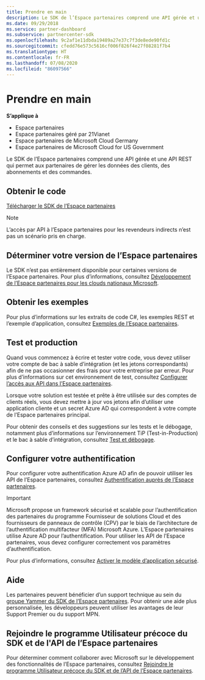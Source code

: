 ```yaml
---
title: Prendre en main
description: Le SDK de l’Espace partenaires comprend une API gérée et une API REST qui permet aux partenaires de gérer les données des clients, des abonnements et des commandes.
ms.date: 09/29/2018
ms.service: partner-dashboard
ms.subservice: partnercenter-sdk
ms.openlocfilehash: 9c2af1e11dbda19489a27e37c7f3de8ede90fd1c
ms.sourcegitcommit: cfedd76e573c5616cf006f826f4e27f08281f7b4
ms.translationtype: HT
ms.contentlocale: fr-FR
ms.lasthandoff: 07/08/2020
ms.locfileid: "86097566"
---
```

# <a name="get-started"></a>Prendre en main

**S’applique à**

- Espace partenaires
- Espace partenaires géré par 21Vianet
- Espace partenaires de Microsoft Cloud Germany
- Espace partenaires de Microsoft Cloud for US Government

Le SDK de l’Espace partenaires comprend une API gérée et une API REST qui permet aux partenaires de gérer les données des clients, des abonnements et des commandes.

## <a name="get-the-code"></a>Obtenir le code

[Télécharger le SDK de l’Espace partenaires](https://go.microsoft.com/fwlink/p/?LinkId=746681)

> [!NOTE]
> L’accès par API à l’Espace partenaires pour les revendeurs indirects n’est pas un scénario pris en charge.

## <a name="determine-your-version-of-partner-center"></a>Déterminer votre version de l’Espace partenaires

Le SDK n’est pas entièrement disponible pour certaines versions de l’Espace partenaires. Pour plus d’informations, consultez [Développement de l’Espace partenaires pour les clouds nationaux Microsoft](developing-for-partner-center-for-microsoft-national-cloud.md).

## <a name="get-the-samples"></a>Obtenir les exemples

Pour plus d’informations sur les extraits de code C#, les exemples REST et l’exemple d’application, consultez [Exemples de l’Espace partenaires](partner-center-samples.md).

## <a name="test-vs-production"></a>Test et production

Quand vous commencez à écrire et tester votre code, vous devez utiliser votre compte de bac à sable d’intégration (et les jetons correspondants) afin de ne pas occasionner des frais pour votre entreprise par erreur. Pour plus d’informations sur cet environnement de test, consultez [Configurer l’accès aux API dans l’Espace partenaires](set-up-api-access-in-partner-center.md).

Lorsque votre solution est testée et prête à être utilisée sur des comptes de clients réels, vous devez mettre à jour vos jetons afin d’utiliser une application cliente et un secret Azure AD qui correspondent à votre compte de l’Espace partenaires principal.

Pour obtenir des conseils et des suggestions sur les tests et le débogage, notamment plus d’informations sur l’environnement TiP (Test-in-Production) et le bac à sable d’intégration, consultez [Test et débogage](test-and-debug.md).

## <a name="configure-your-authentication"></a>Configurer votre authentification

Pour configurer votre authentification Azure AD afin de pouvoir utiliser les API de l’Espace partenaires, consultez [Authentification auprès de l’Espace partenaires](partner-center-authentication.md).

> [!IMPORTANT]
> Microsoft propose un framework sécurisé et scalable pour l’authentification des partenaires du programme Fournisseur de solutions Cloud et des fournisseurs de panneaux de contrôle (CPV) par le biais de l’architecture de l’authentification multifacteur (MFA) Microsoft Azure.
L’Espace partenaires utilise Azure AD pour l’authentification. Pour utiliser les API de l’Espace partenaires, vous devez configurer correctement vos paramètres d’authentification.
>
> Pour plus d’informations, consultez [Activer le modèle d’application sécurisé](enable-secure-app-model.md).

## <a name="get-help"></a>Aide

Les partenaires peuvent bénéficier d’un support technique au sein du [groupe Yammer du SDK de l’Espace partenaires](https://go.microsoft.com/fwlink/p/?LinkID=717360). Pour obtenir une aide plus personnalisée, les développeurs peuvent utiliser les avantages de leur Support Premier ou du support MPN.

## <a name="join-the-partner-center-api-and-sdk-early-adopter-program"></a>Rejoindre le programme Utilisateur précoce du SDK et de l'API de l’Espace partenaires

Pour déterminer comment collaborer avec Microsoft sur le développement des fonctionnalités de l’Espace partenaires, consultez [Rejoindre le programme Utilisateur précoce du SDK et de l’API de l’Espace partenaires](early-adopter-program.md).
